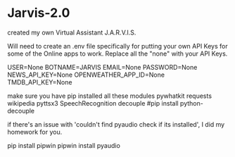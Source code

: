 # Jarvis-2.0
created my own Virtual Assistant J.A.R.V.I.S.

Will need to create an .env file specifically for putting your own API Keys for some of the Online apps to work. Replace all the "none" with your API Keys.

USER=None
BOTNAME=JARVIS
EMAIL=None
PASSWORD=None
NEWS_API_KEY=None
OPENWEATHER_APP_ID=None
TMDB_API_KEY=None

make sure you have pip installed all these modules
pywhatkit
requests
wikipedia
pyttsx3
SpeechRecognition
decouple              #pip install python-decouple

if there's an issue with 'couldn't find pyaudio check if its installed', I did my homework for you.

pip install pipwin
pipwin install pyaudio
